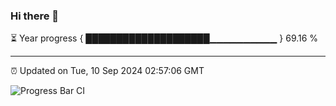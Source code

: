 ### Hi there 👋

⏳ Year progress { ████████████████████▁▁▁▁▁▁▁▁▁▁ } 69.16 %

---

⏰ Updated on Tue, 10 Sep 2024 02:57:06 GMT

![Progress Bar CI](https://github.com/IshwaranRudhara/GIT-ACTION/workflows/Progress%20Bar%20CI/badge.svg)
